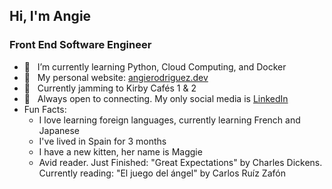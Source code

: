 ## Hi, I'm Angie 
### Front End Software Engineer

- 🌱 &nbsp; I’m currently learning Python, Cloud Computing, and Docker
- 🌺 &nbsp; My personal website: [angierodriguez.dev](https://angierodriguez.dev/)
- 🎵 &nbsp; Currently jamming to Kirby Cafés 1 & 2
- 💜 &nbsp; Always open to connecting. My only social media is [LinkedIn](https://www.linkedin.com/in/angierodriguezdev/)
- Fun Facts:
  - I love learning foreign languages, currently learning French and Japanese
  - I've lived in Spain for 3 months
  - I have a new kitten, her name is Maggie
  - Avid reader. Just Finished: "Great Expectations" by Charles Dickens. Currently reading: "El juego del ángel" by Carlos Ruíz Zafón
